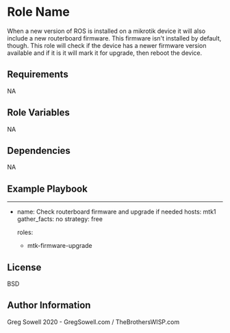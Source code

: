 Role Name
=========

When a new version of ROS is installed on a mikrotik device it will also include a new routerboard firmware.  This firmware isn't installed by default, though.
This role will check if the device has a newer firmware version available and if it is it will mark it for upgrade, then reboot the device.

Requirements
------------

NA

Role Variables
--------------

NA

Dependencies
------------

NA

Example Playbook
----------------

---
- name: Check routerboard firmware and upgrade if needed
  hosts: mtk1
  gather_facts: no
  strategy: free

  roles:
    - mtk-firmware-upgrade

License
-------

BSD

Author Information
------------------

Greg Sowell 2020 - GregSowell.com / TheBrothersWISP.com
